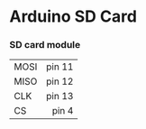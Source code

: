 # Arduino SD Card


### SD card module
|||
|------|------:|
| MOSI |pin 11|
| MISO |pin 12|
| CLK  |pin 13|
| CS   |pin 4|
